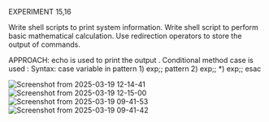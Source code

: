EXPERIMENT 15,16

Write shell scripts to print system information. 
Write shell script to perform basic mathematical calculation. 
Use redirection operators to store the output of commands. 

APPROACH:
echo is used to print the output .
Conditional method case is used :
Syntax:
case variable in
    pattern 1)
          exp;;
   pattern 2)
          exp;;
   *)
        exp;;
esac



![Screenshot from 2025-03-19 12-14-41](https://github.com/user-attachments/assets/5c2577c4-dae5-4e31-9a4b-40c0ffb96125)
![Screenshot from 2025-03-19 12-15-00](https://github.com/user-attachments/assets/6ede24c8-92fe-4e9c-9dc2-38b9e45f6471)
![Screenshot from 2025-03-19 09-41-53](https://github.com/user-attachments/assets/90b78c34-568b-4a33-9116-3788ecf7a36b)
![Screenshot from 2025-03-19 09-41-42](https://github.com/user-attachments/assets/05e43e6a-d6e2-4322-97f5-13b06562e5fa)
